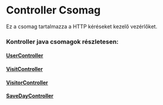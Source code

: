 # Controller Csomag

Ez a csomag tartalmazza a HTTP kéréseket kezelő vezérlőket.

### Kontroller java csomagok részletesen:
#### [UserController](usercontroller.md) <br>
#### [VisitController](visitcontroller.md) <br>
#### [VisitorController](visitorcontroller.md) <br>
#### [SaveDayController](savedaycontroller.md) <br>
